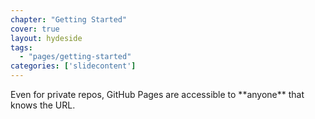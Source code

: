 ```yaml
---
chapter: "Getting Started"
cover: true
layout: hydeside
tags:
  - "pages/getting-started"
categories: ['slidecontent']
---
```


<div class="sticky">
	<span><i class="icon-cloud-download"> </i></span>
Even for private repos, GitHub Pages are accessible to **anyone** that knows the URL.
</div>

	